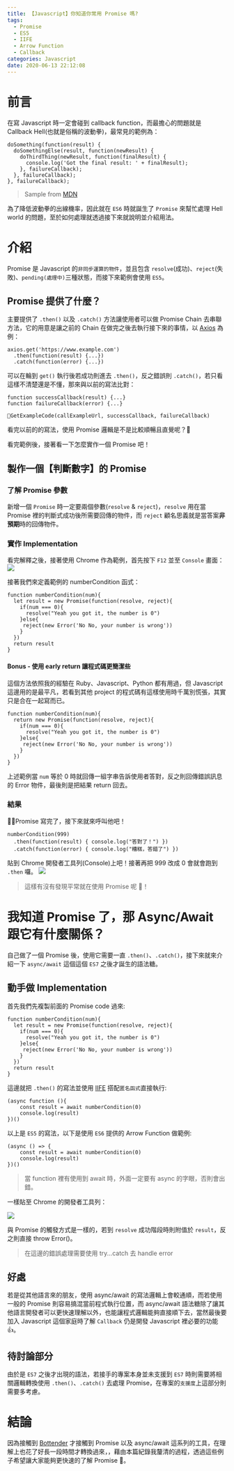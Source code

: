 ```yaml
---
title: 【Javascript】你知道你常用 Promise 嗎?
tags:
  - Promise
  - ES5
  - IIFE
  - Arrow Function
  - Callback
categories: Javascript
date: 2020-06-13 22:12:08
---
```



# 前言

在寫 Javascript 時一定會碰到 callback function，而最擔心的問題就是 Callback Hell(也就是俗稱的波動拳)，最常見的範例為：

```
doSomething(function(result) {
  doSomethingElse(result, function(newResult) {
    doThirdThing(newResult, function(finalResult) {
      console.log('Got the final result: ' + finalResult);
    }, failureCallback);
  }, failureCallback);
}, failureCallback);
```

> Sample from [MDN](https://developer.mozilla.org/zh-TW/docs/Web/JavaScript/Guide/Using_promises)

為了降低波動拳的出線機率，因此就在 `ES6` 時就誕生了 `Promise` 來幫忙處理 Hell world 的問題，至於如何處理就透過接下來就說明並介紹用法。

<!-- more -->

# 介紹

Promise 是 Javascript 的`非同步運算的物件`，並且包含 `resolve`(成功)、`reject`(失敗)、`pending(處理中)`三種狀態，而接下來範例會使用 `ES5`。

## Promise 提供了什麼？

主要提供了 `.then()` 以及 `.catch()` 方法讓使用者可以做 Promise Chain 去串聯方法，它的用意是讓之前的 Chain 在做完之後去執行接下來的事情，以 [Axios](https://github.com/axios/axios) 為例：

```
axios.get('https://www.example.com')
  .then(function(result) {...})
  .catch(function(error) {...})
```

可以在輪到 `get()` 執行後若成功則進去 `.then()`，反之錯誤則 `.catch()`，若只看這樣不清楚還是不懂，那來與以前的寫法比對：

```
function successCallback(result) {...}
function failureCallback(error) {...}

GetExampleCode(callExampleUrl, successCallback, failureCallback)
```

看完以前的的寫法，使用 Promise 邏輯是不是比較順暢且直覺呢？

看完範例後，接著看一下怎麼實作一個 Promise 吧！

## 製作一個【判斷數字】的 Promise

### 了解 Promise 參數

新增一個 `Promise` 時一定要兩個參數(`resolve` & `reject`)，`resolve` 用在當 Promise 裡的判斷式成功後所需要回傳的物件，而 `reject` 顧名思義就是當答案**非預期**時的回傳物件。

### 實作 Implementation

看完解釋之後，接著使用 Chrome 作為範例，首先按下 `F12` 並至 `Console` 畫面：
![](https://i.imgur.com/0bUzvKS.png)

接著我們來定義範例的 numberCondition 函式：

```
function numberCondition(num){
  let result = new Promise(function(resolve, reject){
    if(num === 0){
      resolve("Yeah you got it, the number is 0")
    }else{
     reject(new Error('No No, your number is wrong'))
    }
  })
  return result
}
```

#### Bonus - 使用 early return 讓程式碼更簡潔些

這個方法依照我的經驗在 Ruby、Javascript、Python 都有用過，但 Javascript 這邊用的是最平凡，若看到其他 project 的程式碼有這樣使用時千萬別慌張，其實只是合在一起寫而已。

```
function numberCondition(num){
  return new Promise(function(resolve, reject){
    if(num === 0){
      resolve("Yeah you got it, the number is 0")
    }else{
     reject(new Error('No No, your number is wrong'))
    }
  })
}
```

上述範例當 `num` 等於 0 時就回傳一組字串告訴使用者答對，反之則回傳錯誤訊息的 Error 物件，最後則是把結果 return 回去。

### 結果

Promise 寫完了，接下來就來呼叫他吧！

```
numberCondition(999)
  .then(function(result) { console.log("答對了！") })
  .catch(function(error) { console.log("糟糕，答錯了") })
```

貼到 Chrome 開發者工具列(Console)上吧！接著再把 999 改成 0 會就會跑到 `.then` 囉。
![](https://i.imgur.com/6456opd.png)

> 這樣有沒有發現平常就在使用 Promise 呢 🙂！

# 我知道 Promise 了，那 Async/Await 跟它有什麼關係？

自己做了一個 Promise 後，使用它需要一直 `.then()`、`.catch()`，接下來就來介紹一下 `async/await` 這個這個 `ES7` 之後才誕生的語法糖。

## 動手做 Implementation

首先我們先複製前面的 Promise code 過來:

```
function numberCondition(num){
  let result = new Promise(function(resolve, reject){
    if(num === 0){
      resolve("Yeah you got it, the number is 0")
    }else{
     reject(new Error('No No, your number is wrong'))
    }
  })
  return result
}
```

這邊就把 `.then()` 的寫法並使用 [IIFE](https://developer.mozilla.org/zh-TW/docs/Glossary/IIFE) 搭配`匿名函式`直接執行:

```
(async function (){
    const result = await numberCondition(0)
    console.log(result)
})()
```

以上是 `ES5` 的寫法，以下是使用 `ES6` 提供的 Arrow Function 做範例:

```
(async () => {
    const result = await numberCondition(0)
    console.log(result)
})()
```

> 當 function 裡有使用到 await 時，外面一定要有 async 的字眼，否則會出錯。

一樣貼至 Chrome 的開發者工具列：

![](https://i.imgur.com/HT9eGlC.png)

與 Promise 的觸發方式是一樣的，若到 `resolve` 成功階段時則附值於 `result`，反之則直接 throw Error()。

> 在這邊的錯誤處理需要使用 try...catch 去 handle error

## 好處

若是從其他語言來的朋友，使用 async/await 的寫法邏輯上會較通順，而若使用一般的 Promise 則容易搞混當前程式執行位置，而 async/await 語法糖除了讓其他語言開發者可以更快速理解以外，也能讓程式邏輯能夠直接順下去，當然最後要加入 Javascript 這個家庭時了解 `Callback` 仍是開發 Javascript 裡必要的功能 👍。

## 待討論部分

由於是 `ES7` 之後才出現的語法，若接手的專案本身並未支援到 `ES7` 時則需要將相關邏輯轉換使用 `.then()`、`.catch()` 去處理 Promise，在專案的`支援度`上這部分則需要多考慮。

# 結論

因為接觸到 [Bottender](https://github.com/Yoctol/bottender) 才接觸到 Promise 以及 async/await 這系列的工具，在理解上也花了好長一段時間才轉換過來，，藉由本篇紀錄我釐清的過程，透過這些例子希望讓大家能夠更快速的了解 Promise 🙂。
